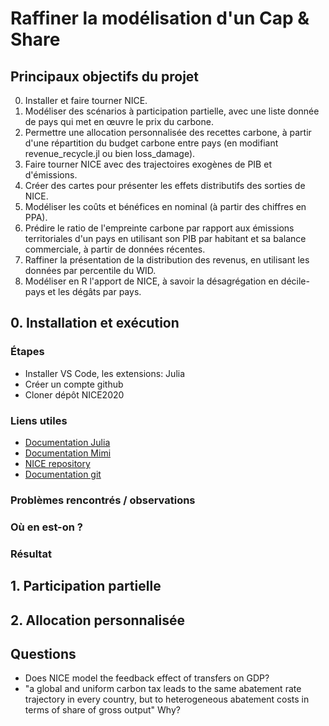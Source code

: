 # Raffiner la modélisation d'un Cap & Share

## Principaux objectifs du projet

0. Installer et faire tourner NICE.
1. Modéliser des scénarios à participation partielle, avec une liste donnée de pays qui met en œuvre le prix du carbone.
2. Permettre une allocation personnalisée des recettes carbone, à partir d'une répartition du budget carbone entre pays (en modifiant revenue_recycle.jl ou bien loss_damage).
3. Faire tourner NICE avec des trajectoires exogènes de PIB et d'émissions.
4. Créer des cartes pour présenter les effets distributifs des sorties de NICE.
5. Modéliser les coûts et bénéfices en nominal (à partir des chiffres en PPA).
6. Prédire le ratio de l'empreinte carbone par rapport aux émissions territoriales d'un pays en utilisant son PIB par habitant et sa balance commerciale, à partir de données récentes.
7. Raffiner la présentation de la distribution des revenus, en utilisant les données par percentile du WID. 
8. Modéliser en R l'apport de NICE, à savoir la désagrégation en décile-pays et les dégâts par pays.


## 0. Installation et exécution

### Étapes
- Installer VS Code, les extensions: Julia
- Créer un compte github
- Cloner dépôt NICE2020

### Liens utiles
- [Documentation Julia](https://docs.julialang.org/en/v1/manual/getting-started/)
- [Documentation Mimi](https://www.mimiframework.org/Mimi.jl/stable/tutorials/tutorial_1/#Tutorial-1:-Install-Mimi-1)
- [NICE repository](https://github.com/bixiou/NICE2020)
- [Documentation git](https://git-scm.com/book/en/v2)

### Problèmes rencontrés / observations

### Où en est-on ?

### Résultat


## 1. Participation partielle



## 2. Allocation personnalisée


## Questions 
- Does NICE model the feedback effect of transfers on GDP?
- "a global and uniform carbon tax leads to the same abatement rate trajectory in every country, but to heterogeneous abatement costs in terms of share of gross output" Why?